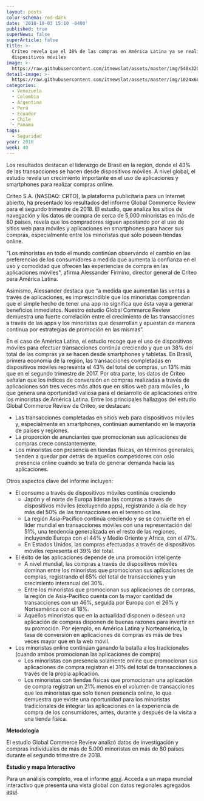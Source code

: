 ```yaml
---
layout: posts
color-schema: red-dark
date: '2018-10-03 15:10 -0400'
published: true
superNews: false
superArticle: false
title: >-
  Criteo revela que el 38% de las compras en América Latina ya se realizan desde
  dispositivos móviles
image: >-
  https://raw.githubusercontent.com/itnewslat/assets/master/img/540x320/Mobile-Marches-on-p.jpg
detail-image: >-
  https://raw.githubusercontent.com/itnewslat/assets/master/img/1024x680/Mobile-Marches-on-g.jpg
categories:
  - Venezuela
  - Colombia
  - Argentina
  - Perú
  - Ecuador
  - Chile
  - Panama
tags:
  - Seguridad
year: 2018
week: 40    
---
```

Los resultados destacan el liderazgo de Brasil en la región, donde el 43% de las transacciones se hacen desde dispositivos móviles. A nivel global, el estudio revela un crecimiento importante en el uso de aplicaciones y smartphones para realizar compras online.

Criteo S.A. (NASDAQ: CRTO), la plataforma publicitaria para un Internet abierto, ha presentado los resultados del informe Global Commerce Review para el segundo trimestre de 2018. El estudio, que analiza los sitios de navegación y los datos de compra de cerca de 5,000 minoristas en más de 80 países, revela que los compradores siguen apostando por el uso de sitios web para móviles y aplicaciones en smartphones para hacer sus compras, especialmente entre los minoristas que sólo poseen tiendas online.

"Los minoristas en todo el mundo continúan observando el cambio en las preferencias de los consumidores a medida que aumenta la confianza en el uso y comodidad que ofrecen las experiencias de compra en las aplicaciones móviles", afirma Alessander Firmino, director general de Criteo para América Latina.

Asimismo, Alessander destaca que “a medida que aumentan las ventas a través de aplicaciones, es imprescindible que los minoristas comprendan que el simple hecho de tener una app no significa que ésta vaya a generar beneficios inmediatos. Nuestro estudio Global Commerce Review demuestra una fuerte correlación entre el crecimiento de las transacciones a través de las apps y los minoristas que desarrollan y apuestan de manera continua por estrategias de promoción en las mismas”.

En el caso de América Latina, el estudio recoge que el uso de dispositivos móviles para efectuar transacciones continúa creciendo y que un 38% del total de las compras ya se hacen desde smartphones y tabletas. En Brasil, primera economía de la región, las transacciones completadas en dispositivos móviles representa el 43% del total de compras, un 13% más que en el segundo trimestre de 2017. Por otra parte, los datos de Criteo señalan que los índices de conversión en compras realizadas a través de aplicaciones son tres veces más altos que en sitios web para móviles , lo que genera una oportunidad valiosa para el desarrollo de aplicaciones entre los minoristas de América Latina.
Entre los principales hallazgos del estudio Global Commerce Review de Criteo, se destacan:

- Las transacciones completadas en sitios web para dispositivos móviles y, especialmente en smartphones, continúan aumentando en la mayoría de países y regiones.
- La proporción de anunciantes que promocionan sus aplicaciones de compras crece constantemente.
- Los minoristas con presencia en tiendas físicas, en términos generales, tienden a quedar por detrás de aquellos competidores con oslo presencia online cuando se trata de generar demanda hacia las aplicaciones.

Otros aspectos clave del informe incluyen:

- El consumo a través de dispositivos móviles continúa creciendo
  - Japón y el norte de Europa lideran las compras a través de dispositivos móviles (excluyendo apps), registrando a día de hoy más del 50% de las transacciones en el terreno online.
  - La región Asia-Pacífico continúa creciendo y se se convierte en el líder mundial en transacciones móviles con una representación del 51%, una tendencia generalizada en el resto de las regiones, incluyendo Europa con el 44% y Medio Oriente y África, con el 47%.
  - En Estados Unidos, las compras efectuadas a través de dispositivos móviles representa el 39% del total.
- El éxito de las aplicaciones depende de una promoción inteligente
  - A nivel mundial, las compras a través de dispositivos móviles dominan entre los minoristas que promocionan sus aplicaciones de compras, registrando el 65% del total de transacciones y un crecimiento interanual del 30%.
  - Entre los minoristas que promocionan sus aplicaciones de compras, la región de Asia-Pacífico cuenta con la mayor cantidad de transacciones con un 46%, seguida por Europa con el 26% y Norteamérica con el 18%.
  - Aquellos minoristas que en la actualidad disponen o desean una aplicación de compras disponen de buenas razones para invertir en su promoción. Por ejemplo, en América Latina y Norteamérica, la tasa de conversión en aplicaciones de compras es más de tres veces mayor que en la web móvil.
- Los minoristas online continúan ganando la batalla a los tradicionales (cuando ambos promocionan las aplicaciones de compra)
  - Los minoristas con presencia solamente online que promocionan sus aplicaciones de compra registran el 31% del total de transacciones a través de la propia aplicación.
  - Los minoristas con tiendas físicas que promocionan una aplicación de compra registran un 21% menos en el volumen de transacciones que los minoristas que solo tienen presencia online, lo que demuestra que existe una oportunidad para los minoristas tradicionales de integrar las aplicaciones en la experiencia de compra de los consumidores, antes, durante y después de la visita a una tienda física.

**Metodología**

El estudio Global Commerce Review analizó datos de investigación y compras individuales de más de 5.000 minoristas en más de 80 países durante el segundo trimestre de 2018.

**Estudio y mapa Interactivo**

Para un análisis completo, vea el informe [aquí](https://www.criteo.com/wp-content/uploads/2018/09/18_GCR_Q2_Report_AMER-1.pdf).  Acceda a un mapa mundial interactivo que presenta una vista global con datos regionales agregados [aquí](https://www.criteo.com/insights/global-commerce-review-map/).
